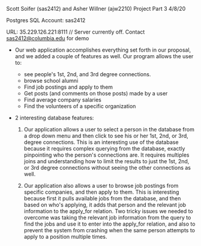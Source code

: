 
Scott Soifer (sas2412) and Asher Willner (ajw2210)
Project Part 3
4/8/20

Postgres SQL Account: sas2412

URL: 35.229.126.221:8111  // Server currently off. Contact sas2412@columbia.edu for demo

- Our web application accomplishes everything set forth in our proposal, and we added a couple of features as well. Our program allows the user to: 
	- see people's 1st, 2nd, and 3rd degree connections. 
	- browse school alumni
	- Find job postings and apply to them
	- Get posts (and comments on those posts) made by a user
	- Find average company salaries
	- Find the volunteers of a specific organization

- 2 interesting database features:
	1. Our application allows a user to select a person in the database from a drop down menu and then click to see his or her 1st, 2nd, or 3rd, degree connections. This is an interesting use of the database because it requires complex querying from the database, exactly pinpointing who the person's connections are. It requires multiples joins and understanding how to limit the results to just the 1st, 2nd, or 3rd degree connections without seeing the other connections as well. 

	2. Our application also allows a user to browse job postings from specific companies, and then apply to them. This is interesting because first it pulls available jobs from the database, and then based on who's applying, it adds that person and the relevant job information to the apply_for relation. Two tricky issues we needed to overcome was taking the relevant job information from the query to find the jobs and use it to enter into the apply_for relation, and also to prevent the system from crashing when the same person attempts to apply to a position multiple times. 
